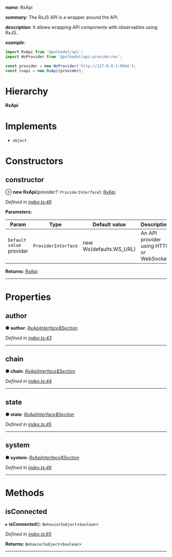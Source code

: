 

*__name__*: RxApi

*__summary__*: The RxJS API is a wrapper around the API.

*__description__*: It allows wrapping API components with observables using RxJS.

*__example__*:   
```javascript
import RxApi from '@polkadot/api';
import WsProvider from '@polkadot/api-provider/ws';

const provider = new WsProvider('http://127.0.0.1:9944');
const rxapi = new RxApi(provider);
```

# Hierarchy

**RxApi**

# Implements

* `object`

# Constructors

<a id="constructor"></a>

##  constructor

⊕ **new RxApi**(provider?: *`ProviderInterface`*): [RxApi](_index_.rxapi.md)

*Defined in [index.ts:46](https://github.com/polkadot-js/api/blob/e8c834f/packages/api-rx/src/index.ts#L46)*

**Parameters:**

| Param | Type | Default value | Description |
| ------ | ------ | ------ | ------ |
| `Default value` provider | `ProviderInterface` |  new Ws(defaults.WS_URL) |  An API provider using HTTP or WebSocket |

**Returns:** [RxApi](_index_.rxapi.md)

___

# Properties

<a id="author"></a>

##  author

**● author**: *[RxApiInterface$Section](../modules/_types_d_.md#rxapiinterface_section)*

*Defined in [index.ts:43](https://github.com/polkadot-js/api/blob/e8c834f/packages/api-rx/src/index.ts#L43)*

___
<a id="chain"></a>

##  chain

**● chain**: *[RxApiInterface$Section](../modules/_types_d_.md#rxapiinterface_section)*

*Defined in [index.ts:44](https://github.com/polkadot-js/api/blob/e8c834f/packages/api-rx/src/index.ts#L44)*

___
<a id="state"></a>

##  state

**● state**: *[RxApiInterface$Section](../modules/_types_d_.md#rxapiinterface_section)*

*Defined in [index.ts:45](https://github.com/polkadot-js/api/blob/e8c834f/packages/api-rx/src/index.ts#L45)*

___
<a id="system"></a>

##  system

**● system**: *[RxApiInterface$Section](../modules/_types_d_.md#rxapiinterface_section)*

*Defined in [index.ts:46](https://github.com/polkadot-js/api/blob/e8c834f/packages/api-rx/src/index.ts#L46)*

___

# Methods

<a id="isconnected"></a>

##  isConnected

▸ **isConnected**(): `BehaviorSubject`<`boolean`>

*Defined in [index.ts:65](https://github.com/polkadot-js/api/blob/e8c834f/packages/api-rx/src/index.ts#L65)*

**Returns:** `BehaviorSubject`<`boolean`>

___

